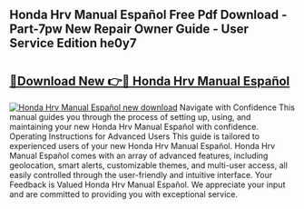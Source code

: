 ## Honda Hrv Manual Español Free Pdf Download - Part-7pw New Repair Owner Guide - User Service Edition he0y7

# <h2><a href="http://bc27470.oget.top/?id=Honda+Hrv+Manual+Espa%c3%b1ol">🔗Download New 👉🔴 Honda Hrv Manual Español</a></h2>

[![Honda Hrv Manual Español new download](https://i.imgur.com/5g1atiW.png)](http://bc27470.oget.top/?id=Honda+Hrv+Manual+Espa%c3%b1ol)
Navigate with Confidence This manual guides you through the process of setting up, using, and maintaining your new Honda Hrv Manual Español with confidence. Operating Instructions for Advanced Users This guide is tailored to experienced users of your new Honda Hrv Manual Español. Honda Hrv Manual Español comes with an array of advanced features, including geolocation, smart alerts, customizable themes, and multi-user access, all easily controlled through the user-friendly and intuitive interface. Your Feedback is Valued Honda Hrv Manual Español. We appreciate your input and are committed to providing you with exceptional service.
